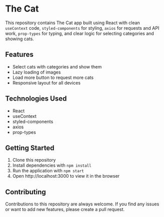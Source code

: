 # The Cat

This repository contains The Cat app built using React with clean `useContext` code, `styled-components` for styling, `axios` for requests and API work, `prop-types` for typing, and clear logic for selecting categories and showing cats.

## Features

- Select cats with categories and show them
- Lazy loading of images
- Load more button to request more cats
- Responsive layout for all devices

## Technologies Used

- React
- useContext
- styled-components
- axios
- prop-types

## Getting Started

1. Clone this repository
2. Install dependencies with `npm install`
3. Run the application with `npm start`
4. Open http://localhost:3000 to view it in the browser

## Contributing

Contributions to this repository are always welcome. If you find any issues or want to add new features, please create a pull request.
